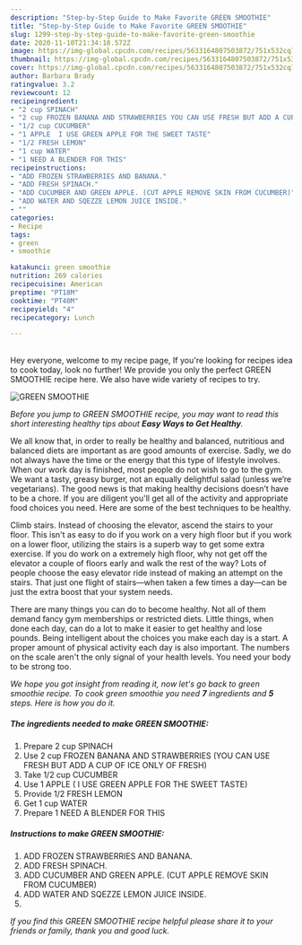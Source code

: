 ```yaml
---
description: "Step-by-Step Guide to Make Favorite GREEN SMOOTHIE"
title: "Step-by-Step Guide to Make Favorite GREEN SMOOTHIE"
slug: 1299-step-by-step-guide-to-make-favorite-green-smoothie
date: 2020-11-10T21:34:18.572Z
image: https://img-global.cpcdn.com/recipes/5633164807503872/751x532cq70/green-smoothie-recipe-main-photo.jpg
thumbnail: https://img-global.cpcdn.com/recipes/5633164807503872/751x532cq70/green-smoothie-recipe-main-photo.jpg
cover: https://img-global.cpcdn.com/recipes/5633164807503872/751x532cq70/green-smoothie-recipe-main-photo.jpg
author: Barbara Brady
ratingvalue: 3.2
reviewcount: 12
recipeingredient:
- "2 cup SPINACH"
- "2 cup FROZEN BANANA AND STRAWBERRIES YOU CAN USE FRESH BUT ADD A CUP OF ICE ONLY OF FRESH"
- "1/2 cup CUCUMBER"
- "1 APPLE  I USE GREEN APPLE FOR THE SWEET TASTE"
- "1/2 FRESH LEMON"
- "1 cup WATER"
- "1 NEED A BLENDER FOR THIS"
recipeinstructions:
- "ADD FROZEN STRAWBERRIES AND BANANA."
- "ADD FRESH SPINACH."
- "ADD CUCUMBER AND GREEN APPLE. (CUT APPLE REMOVE SKIN FROM CUCUMBER)"
- "ADD WATER AND SQEZZE LEMON JUICE INSIDE."
- ""
categories:
- Recipe
tags:
- green
- smoothie

katakunci: green smoothie 
nutrition: 269 calories
recipecuisine: American
preptime: "PT18M"
cooktime: "PT40M"
recipeyield: "4"
recipecategory: Lunch

---
```

<br>
Hey everyone, welcome to my recipe page, If you're looking for recipes idea to cook today, look no further! We provide you only the perfect GREEN SMOOTHIE recipe here. We also have wide variety of recipes to try.
<br>


![GREEN SMOOTHIE](https://img-global.cpcdn.com/recipes/5633164807503872/751x532cq70/green-smoothie-recipe-main-photo.jpg)

<i>Before you jump to GREEN SMOOTHIE recipe, you may want to read this short interesting healthy tips about <strong>Easy Ways to Get Healthy</strong>.</i>

We all know that, in order to really be healthy and balanced, nutritious and balanced diets are important as are good amounts of exercise. Sadly, we do not always have the time or the energy that this type of lifestyle involves. When our work day is finished, most people do not wish to go to the gym. We want a tasty, greasy burger, not an equally delightful salad (unless we’re vegetarians). The good news is that making healthy decisions doesn’t have to be a chore. If you are diligent you'll get all of the activity and appropriate food choices you need. Here are some of the best techniques to be healthy.

Climb stairs. Instead of choosing the elevator, ascend the stairs to your floor. This isn't as easy to do if you work on a very high floor but if you work on a lower floor, utilizing the stairs is a superb way to get some extra exercise. If you do work on a extremely high floor, why not get off the elevator a couple of floors early and walk the rest of the way? Lots of people choose the easy elevator ride instead of making an attempt on the stairs. That just one flight of stairs—when taken a few times a day—can be just the extra boost that your system needs. 

There are many things you can do to become healthy. Not all of them demand fancy gym memberships or restricted diets. Little things, when done each day, can do a lot to make it easier to get healthy and lose pounds. Being intelligent about the choices you make each day is a start. A proper amount of physical activity each day is also important. The numbers on the scale aren't the only signal of your health levels. You need your body to be strong too. 


<i>We hope you got insight from reading it, now let's go back to green smoothie recipe. To cook green smoothie you need <strong>7</strong> ingredients and <strong>5</strong> steps. Here is how you do it.
</i>

##### The ingredients needed to make GREEN SMOOTHIE:

1. Prepare 2 cup SPINACH
1. Use 2 cup FROZEN BANANA AND STRAWBERRIES (YOU CAN USE FRESH BUT ADD A CUP OF ICE ONLY OF FRESH)
1. Take 1/2 cup CUCUMBER
1. Use 1 APPLE ( I USE GREEN APPLE FOR THE SWEET TASTE)
1. Provide 1/2 FRESH LEMON
1. Get 1 cup WATER
1. Prepare 1 NEED A BLENDER FOR THIS


##### Instructions to make GREEN SMOOTHIE:

1. ADD FROZEN STRAWBERRIES AND BANANA.
1. ADD FRESH SPINACH.
1. ADD CUCUMBER AND GREEN APPLE. (CUT APPLE REMOVE SKIN FROM CUCUMBER)
1. ADD WATER AND SQEZZE LEMON JUICE INSIDE.
1. 


<i>If you find this GREEN SMOOTHIE recipe helpful please share it to your friends or family, thank you and good luck.</i>
